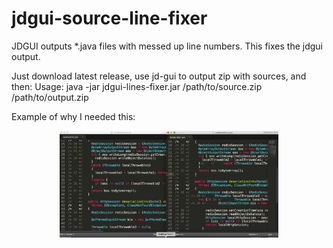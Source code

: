 # jdgui-source-line-fixer
JDGUI outputs *.java files with messed up line numbers. This fixes the jdgui output.

Just download latest release, use jd-gui to output zip with sources, and then:
Usage: java -jar jdgui-lines-fixer.jar /path/to/source.zip /path/to/output.zip

Example of why I needed this:

<p align="center">
  <img src="resources/screen.jpg" width="350"/>
</p>
